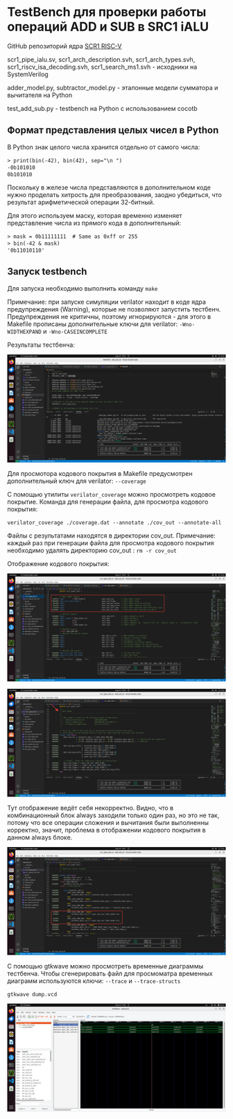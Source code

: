 # TestBench для проверки работы операций ADD и SUB в SRC1 iALU 

GitHub репозиторий ядра [SCR1 RISC-V](https://github.com/syntacore/scr1/tree/master)

scr1_pipe_ialu.sv, scr1_arch_description.svh, scr1_arch_types.svh, scr1_riscv_isa_decoding.svh, scr1_search_ms1.svh - исходники на SystemVerilog

adder_model.py, subtractor_model.py - эталонные модели сумматора и вычитателя на Python

test_add_sub.py - testbench на Python с использованием cocotb



## Формат представления целых чисел в Python

В Python знак целого числа хранится отдельно от самого числа:

    > print(bin(-42), bin(42), sep="\n ")
    -0b101010
    0b101010

Поскольку в железе числа представляются в дополнительном коде нужно проделать хитрость для преобразования, заодно убедиться, что результат арифметической операции 32-битный.

Для этого используем маску, которая временно изменяет представление числа из прямого кода в дополнительный:

    > mask = 0b11111111  # Same as 0xff or 255
    > bin(-42 & mask)
    '0b11010110'



## Запуск testbench

Для запуска необходимо выполнить команду `make`

Примечание: при запуске симуляции verilator находит в коде ядра предупреждения (Warning), которые не позволяют запустить тестбенч. Предупреждения не критичны, поэтому игнорируются - для этого в Makefile прописаны дополнительные ключи для verilator: `-Wno-WIDTHEXPAND` и `-Wno-CASEINCOMPLETE`

Результаты тестбенча:

![Результаты тестбенча](./img/2024-03-24_14-52-55.png)

Для просмотора кодового покрытия в Makefile предусмотрен дополнительный ключ для verilator: `--coverage`

С помощью утилиты `verilator_coverage` можно просмотреть кодовое покрытие. Команда для генерации файла, для просмотра кодового покрытия:

    verilator_coverage ./coverage.dat --annotate ./cov_out --annotate-all

Файлы с результатами находятся в директории cov_out. Примечание: каждый раз при генерации файла для просмотра кодового покрытия необходимо удалять директорию cov_out : `rm -r cov_out`

Отображение кодового покрытия:

![Кодовое покрытие 1](./img/2024-03-24_14-54-40.png)

![Кодовое покрытие 2](./img/2024-03-24_14-56-35.png)

Тут отображение ведёт себя некорректно. Видно, что в комбинационный блок always заходили только один раз, но это не так, потому что все операции сложения и вычитания были выполненны корректно, значит, проблема в отображении кодового покрытия в данном always блоке.

![Кодовое покрытие 3](./img/2024-03-24_15-01-54.png)

С помощью gtkwave можно просмотреть временные диаграммы тестбенча. Чтобы сгенерировать файл для просмоматра временных диаграмм используются ключи: `--trace` и `--trace-structs`

    gtkwave dump.vcd

![Временные диаграммы](./img/2024-03-24_21-08-41.png)